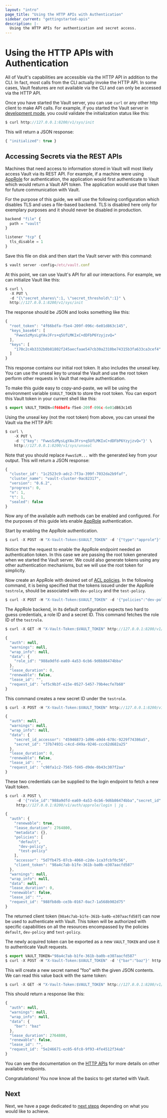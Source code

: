 ```yaml
---
layout: "intro"
page_title: "Using the HTTP APIs with Authentication"
sidebar_current: "gettingstarted-apis"
description: |-
  Using the HTTP APIs for authentication and secret access.
---
```


# Using the HTTP APIs with Authentication
All of Vault's capabilities are accessible via the HTTP API in addition to the
CLI. In fact, most calls from the CLI actually invoke the HTTP API. In some
cases, Vault features are not available via the CLI and can only be accessed
via the HTTP API.

Once you have started the Vault server, you can use `curl` or any other http
client to make API calls. For example, if you started the Vault server in
[development mode](/docs/concepts/dev-server.html), you could validate the
initialization status like this:

```javascript
$ curl http://127.0.0.1:8200/v1/sys/init
```

This will return a JSON response:

```javascript
{ "initialized": true }
```

## Accessing Secrets via the REST APIs
Machines that need access to information stored in Vault will most likely
access Vault via its REST API. For example, if a machine were using
[AppRole](/docs/auth/approle.html) for authentication, the application would
first authenticate to Vault which would return a Vault API token. The
application would use that token for future communication with Vault.

For the purpose of this guide, we will use the following configuration which
disables TLS and uses a file-based backend. TLS is disabled here only for
exemplary purposes and it should never be disabled in production.

```javascript
backend "file" {
  path = "vault"
}

listener "tcp" {
  tls_disable = 1
}
```

Save this file on disk and then start the Vault server with this command:

```javascript
$ vault server -config=/etc/vault.conf
```

At this point, we can use Vault's API for all our interactions. For example, we
can initialize Vault like this:

```javascript
$ curl \
  -X PUT \
  -d "{\"secret_shares\":1, \"secret_threshold\":1}" \
  http://127.0.0.1:8200/v1/sys/init
```

The response should be JSON and looks something like this:

```javascript
{
  "root_token": "4f66bdfa-f5e4-209f-096c-6e01d863c145",
  "keys_base64": [
    "FwwsSzMysLgYAvJFrs+q5UfLMKIxC+dDFbP6YzyjzvQ="
  ],
  "keys": [
    "170c2c4b3332b0b81802f245aecfaae547cb30a2310be74315b3fa633ca3cef4"
  ]
}
```

This response contains our initial root token. It also includes the unseal key.
You can use the unseal key to unseal the Vault and use the root token perform
other requests in Vault that require authentication.

To make this guide easy to copy-and-paste, we will be using the environment
variable `$VAULT_TOKEN` to store the root token. You can export this Vault
token in your current shell like this:

```javascript
$ export VAULT_TOKEN=4f66bdfa-f5e4-209f-096c-6e01d863c145
```

Using the unseal key (not the root token) from above, you can unseal the Vault
via the HTTP API:

```javascript
$ curl \
    -X PUT \
    -d '{"key": "FwwsSzMysLgYAvJFrs+q5UfLMKIxC+dDFbP6YzyjzvQ="}' \
    http://127.0.0.1:8200/v1/sys/unseal
```

Note that you should replace `FwwsSzM...` with the generated key from your
output. This will return a JSON response:

```javascript
{
  "cluster_id": "1c2523c9-adc2-7f3a-399f-7032da2b9faf",
  "cluster_name": "vault-cluster-9ac82317",
  "version": "0.6.2",
  "progress": 0,
  "n": 1,
  "t": 1,
  "sealed": false
}
```

Now any of the available auth methods can be enabled and configured.
For the purposes of this guide lets enable [AppRole](/docs/auth/approle.html)
authentication.

Start by enabling the AppRole authentication.

```javascript
$ curl -X POST -H "X-Vault-Token:$VAULT_TOKEN" -d '{"type":"approle"}' http://127.0.0.1:8200/v1/sys/auth/approle
```

Notice that the request to enable the AppRole endpoint needed an authentication
token. In this case we are passing the root token generated when we started
the Vault server. We could also generate tokens using any other authentication
mechanisms, but we will use the root token for simplicity.

Now create an AppRole with desired set of [ACL
policies](/docs/concepts/policies.html). In the following command, it is being
specified that the tokens issued under the AppRole `testrole`, should be
associated with `dev-policy` and the `test-policy`.

```javascript
$ curl -X POST -H "X-Vault-Token:$VAULT_TOKEN" -d '{"policies":"dev-policy,test-policy"}' http://127.0.0.1:8200/v1/auth/approle/role/testrole
```

The AppRole backend, in its default configuration expects two hard to guess
credentials, a role ID and a secret ID. This command fetches the role ID of
the `testrole`.

```javascript
$ curl -X GET -H "X-Vault-Token:$VAULT_TOKEN" http://127.0.0.1:8200/v1/auth/approle/role/testrole/role-id | jq .
```

```javascript
{
  "auth": null,
  "warnings": null,
  "wrap_info": null,
  "data": {
    "role_id": "988a9dfd-ea69-4a53-6cb6-9d6b86474bba"
  },
  "lease_duration": 0,
  "renewable": false,
  "lease_id": "",
  "request_id": "ef5c9b3f-e15e-0527-5457-79b4ecfe7b60"
}
```

This command creates a new secret ID under the `testrole`.

```javascript
$ curl -X POST -H "X-Vault-Token:$VAULT_TOKEN" http://127.0.0.1:8200/v1/auth/approle/role/testrole/secret-id | jq .
```

```javascript
{
  "auth": null,
  "warnings": null,
  "wrap_info": null,
  "data": {
    "secret_id_accessor": "45946873-1d96-a9d4-678c-9229f74386a5",
    "secret_id": "37b74931-c4cd-d49a-9246-ccc62d682a25"
  },
  "lease_duration": 0,
  "renewable": false,
  "lease_id": "",
  "request_id": "c98fa1c2-7565-fd45-d9de-0b43c307f2aa"
}
```

These two credentials can be supplied to the login endpoint to fetch a new
Vault token.

```javascript
$ curl -X POST \
     -d '{"role_id":"988a9dfd-ea69-4a53-6cb6-9d6b86474bba","secret_id":"37b74931-c4cd-d49a-9246-ccc62d682a25"}' \
     http://127.0.0.1:8200/v1/auth/approle/login | jq .
```

```javascript
{
  "auth": {
    "renewable": true,
    "lease_duration": 2764800,
    "metadata": {},
    "policies": [
      "default",
      "dev-policy",
      "test-policy"
    ],
    "accessor": "5d7fb475-07cb-4060-c2de-1ca3fcbf0c56",
    "client_token": "98a4c7ab-b1fe-361b-ba0b-e307aacfd587"
  },
  "warnings": null,
  "wrap_info": null,
  "data": null,
  "lease_duration": 0,
  "renewable": false,
  "lease_id": "",
  "request_id": "988fb8db-ce3b-0167-0ac7-1a568b902d75"
}
```

The returned client token (`98a4c7ab-b1fe-361b-ba0b-e307aacfd587`) can now be
used to authenticate with Vault. This token will be authorized with specific
capabilities on all the resources encompassed by the policies `default`,
`dev-policy` and `test-policy`.

The newly acquired token can be exported as a new `VAULT_TOKEN` and use it to
authenticate Vault requests.

```javascript
$ export VAULT_TOKEN="98a4c7ab-b1fe-361b-ba0b-e307aacfd587"
$ curl -X POST -H "X-Vault-Token:$VAULT_TOKEN" -d '{"bar":"baz"}' http://127.0.0.1:8200/v1/secret/foo
```

This will create a new secret named "foo" with the given JSON contents. We can
read this value back with the same token:

```javascript
$ curl -X GET -H "X-Vault-Token:$VAULT_TOKEN" http://127.0.0.1:8200/v1/secret/foo | jq .
```

This should return a response like this:

```javascript
{
  "auth": null,
  "warnings": null,
  "wrap_info": null,
  "data": {
    "bar": "baz"
  },
  "lease_duration": 2764800,
  "renewable": false,
  "lease_id": "",
  "request_id": "5e246671-ec05-6fc8-9f93-4fe4512f34ab"
}
```

You can see the documentation on the [HTTP APIs](/api/index.html) for
more details on other available endpoints.

Congratulations! You now know all the basics to get started with Vault.

## Next

Next, we have a page dedicated to [next
steps](/intro/getting-started/next-steps.html) depending on what you would like
to achieve.
